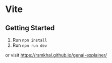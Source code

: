 # Vite

## Getting Started

1. Run `npm install`
2. Run `npm run dev`

or visit https://rsmkhal.github.io/genai-explainer/
